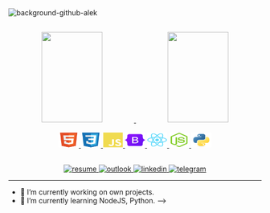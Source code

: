 ##
![background-github-alek](https://user-images.githubusercontent.com/113113263/197642701-c301e569-effa-45aa-b705-6ec9c7376ceb.gif)
##
<div align="center">
  <a href="https://github.com/AlekGDEV">
  <img height="180em" width="49%" src="https://github-readme-stats.vercel.app/api?username=AlekGDEV&show_icons=true&theme=dracula&include_all_commits=true&count_private=true"/>
  <img height="180em" width="49%" src="https://github-readme-stats.vercel.app/api/top-langs/?username=AlekGDEV&layout=compact&&theme=dracula"/>
</div>
<br>
<div align="center">
  <img alt="Alek-HTML" height="30" width="40" src="https://raw.githubusercontent.com/devicons/devicon/master/icons/html5/html5-original.svg">
  <img alt="Alek-CSS" height="30" width="40" src="https://raw.githubusercontent.com/devicons/devicon/master/icons/css3/css3-original.svg">
  <img alt="Alek-JS" height="30" width="40" src="https://raw.githubusercontent.com/devicons/devicon/master/icons/javascript/javascript-plain.svg">
  <img alt="Alek-Bootstrap" height="30" width="40" src="https://raw.githubusercontent.com/devicons/devicon/master/icons/bootstrap/bootstrap-original.svg">
  <img alt="Alek-React" height="30" width="40" src="https://raw.githubusercontent.com/devicons/devicon/master/icons/react/react-original.svg">
  <img alt="Alek-NodeJS" height="30" width="40" src="https://raw.githubusercontent.com/devicons/devicon/master/icons/nodejs/nodejs-original.svg">
  <img alt="Alek-Python" height="30" width="40" src="https://raw.githubusercontent.com/devicons/devicon/master/icons/python/python-original.svg">
</div>
<br>
<div>
  <p align="center">
    <a href="https://github.com/AlekGDEV/AlekGDEV/files/9855980/Profile.pdf">
      <img src="https://img.shields.io/badge/Resume-4285F4?style=for-the-badge&amp;logo=read-the-docs&amp;logoColor=white" alt="resume">
    </a>
    <a href="mailto: AlexandreGDEV@outlook.com" alt="Outlook" target="_blank">
      <img src="https://img.shields.io/badge/EMail-0B07F5?style=for-the-badge&logo=gmail&logoColor=white" alt="outlook">
    </a>
    <a href="https://www.linkedin.com/in/alexandregdev" alt="Linkedin" target="_blank">
      <img src="https://img.shields.io/badge/LinkedIn-0077B5?style=for-the-badge&logo=linkedin&logoColor=white" alt="linkedin">
    </a>
    <a href="https://t.me/AlekGDEV" alt="Telegram" target="_blank">
      <img src="https://img.shields.io/badge/Telegram-2CA5E0?style=for-the-badge&logo=telegram&logoColor=white" alt="telegram">
    </a>
  </p>
  <hr>
</div>
  
- 🔭 I’m currently working on own projects.
- 🌱 I’m currently learning NodeJS, Python.
-->
